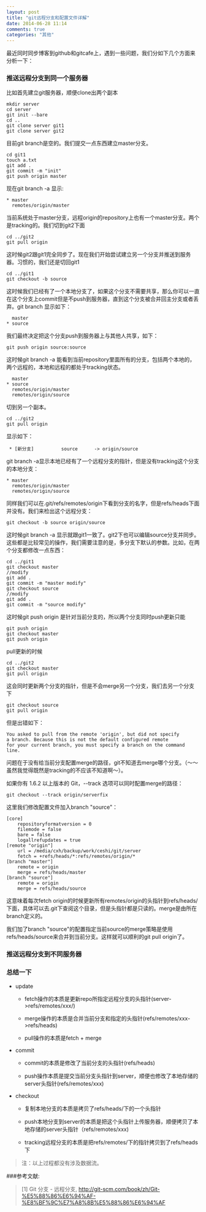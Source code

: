 ```yaml
---
layout: post
title: "git远程分支和配置文件详解"
date: 2014-06-28 11:14
comments: true
categories: "其他"
---
```


  最近同时同步博客到github和gitcafe上，遇到一些问题，我们分如下几个方面来分析一下：

### 推送远程分支到同一个服务器

  比如首先建立git服务器，顺便clone出两个副本

	mkdir server
	cd server
	git init --bare
	cd ..
	git clone server git1
	git clone server git2

  目前git branch是空的。我们提交一点东西建立master分支。

	cd git1
	touch a.txt
	git add .
	git commit -m "init"
	git push origin master

  现在git branch -a 显示:

	* master
	  remotes/origin/master

  当前系统处于master分支，远程origin的repository上也有一个master分支。两个是tracking的。我们切到git2下面

	cd ../git2
	git pull origin

  这时候git2跟git1完全同步了。现在我们开始尝试建立另一个分支并推送到服务器。习惯的，我们还是切回git1

	cd ../git1
	git checkout -b source

  这时候我们已经有了一个本地分支了，如果这个分支不需要共享，那么你可以一直在这个分支上commit但是不push到服务器，直到这个分支被合并回主分支或者丢弃。git branch 显示如下：

	  master
	* source

<!--more-->

  我们最终决定把这个分支push到服务器上与其他人共享，如下：

	git push origin source:source

  这时候git branch -a 能看到当前repository里面所有的分支，包括两个本地的，两个远程的，本地和远程的都处于tracking状态。

	  master
	* source
	  remotes/origin/master
	  remotes/origin/source

  切到另一个副本。
	
	cd ../git2
	git pull origin

  显示如下：

	 * [新分支]          source      -> origin/source

  git branch -a显示本地已经有了一个远程分支的指针，但是没有tracking这个分支的本地分支：

	* master
	  remotes/origin/master
	  remotes/origin/source

  同样我们可以在.git/refs/remotes/origin下看到分支的名字，但是refs/heads下面并没有。我们来检出这个远程分支：
	
	git checkout -b source origin/source

  这时候git branch -a 显示就跟git1一致了。git2下也可以编辑source分支并同步。这些都是比较常见的操作，我们需要注意的是，多分支下默认的参数。比如，在两个分支都修改一点东西：

	cd ../git1
	git checkout master
	//modify 
	git add .
	git commit -m "master modify"
	git checkout source
	//modify
	git add .
	git commit -m "source modify"

  这时候git push origin 是针对当前分支的，所以两个分支同时push更新只能
	
	git push origin
	git checkout master
	git push origin

  pull更新的时候
	
	cd ../git2
	git checkout master
	git pull origin

  这会同时更新两个分支的指针，但是不会merge另一个分支，我们去另一个分支下

	git checkout source
	git pull origin

  但是出错如下：

	You asked to pull from the remote 'origin', but did not specify
	a branch. Because this is not the default configured remote
	for your current branch, you must specify a branch on the command line.

  问题在于没有给当前分支配置merge的路径，git不知道去merge哪个分支。（～～虽然我觉得既然是tracking的不应该不知道啊～）。

  如果你有 1.6.2 以上版本的 Git，--track 选项可以同时配置merge的路径：
	
	git checkout --track origin/serverfix

  这里我们修改配置文件加入branch "source"：

	[core]
		repositoryformatversion = 0
		filemode = false
		bare = false
		logallrefupdates = true
	[remote "origin"]
		url = /media/cxh/backup/work/ceshi/git/server
		fetch = +refs/heads/*:refs/remotes/origin/*
	[branch "master"]
		remote = origin
		merge = refs/heads/master
	[branch "source"]
		remote = origin
	    merge = refs/heads/source

  这意味着每次fetch origin的时候更新所有remotes/origin的头指针到refs/heads/下面，具体可以去.git下查阅这个目录，但是头指针都是只读的。merge是由所在branch定义的。

  我们加了branch "source"的配置指定当前source的merge策略是使用refs/heads/source来合并到当前分支。这样就可以顺利的git pull origin了。

### 推送远程分支到不同服务器



### 总结一下

* update

	- fetch操作的本质是更新repo所指定远程分支的头指针(server->refs/remotes/xxx/)

	- merge操作的本质是合并当前分支和指定的头指针(refs/remotes/xxx->refs/heads)
	
	- pull操作的本质是fetch + merge

* commit
	
	- commit的本质是修改了当前分支的头指针(refs/heads)
	
	- push操作本质是提交当前分支头指针到server，顺便也修改了本地存储的server头指针(refs/remotes/xxx)

* checkout
	
	- 复制本地分支的本质是拷贝了refs/heads/下的一个头指针
	
	- push本地分支到server的本质是把这个头指针上传服务器，顺便拷贝了本地存储的server头指针（refs/remotes/xxx)
	
	- tracking远程分支的本质是把refs/remotes/下的指针拷贝到了refs/heads下

> 注：以上过程都没有涉及数据流。

[1]:http://git-scm.com/book/zh/Git-%E5%88%86%E6%94%AF-%E8%BF%9C%E7%A8%8B%E5%88%86%E6%94%AF "Git 分支 - 远程分支"

###参考文献:

>\[1] Git 分支 - 远程分支, <http://git-scm.com/book/zh/Git-%E5%88%86%E6%94%AF-%E8%BF%9C%E7%A8%8B%E5%88%86%E6%94%AF>